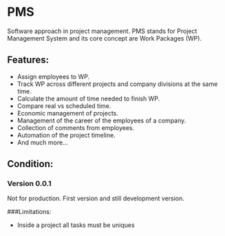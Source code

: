 # PMS

Software approach in project management. PMS stands for Project Management System and its core concept are Work Packages (WP).

## Features:
- Assign employees to WP.
- Track WP across different projects and company divisions at the same time.
- Calculate the amount of time needed to finish WP.
- Compare real vs scheduled time.
- Economic management of projects.
- Management of the career of the employees of a company.
- Collection of comments from employees.
- Automation of the project timeline.
- And much more...
  
## Condition:

### Version 0.0.1
Not for production. First version and still development version.

###Limitations:

- Inside a project all tasks must be uniques
